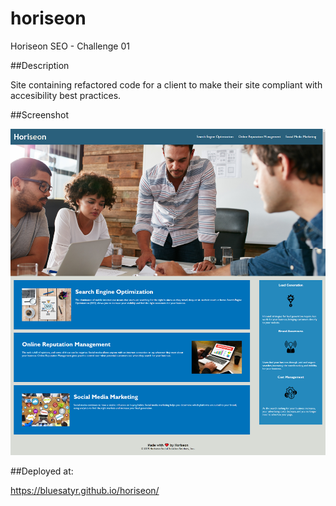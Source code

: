 # horiseon
Horiseon SEO - Challenge 01

##Description

Site containing refactored code for a client to make their site compliant with accesibility best practices.

##Screenshot

![Final site](/assets/images/screenshot.png?raw=true "Horiseon SEO")

##Deployed at:

https://bluesatyr.github.io/horiseon/




